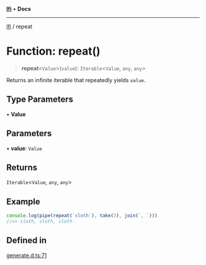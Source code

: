 [**lfi**](../readme.md) • **Docs**

---

[lfi](../globals.md) / repeat

# Function: repeat()

> **repeat**\<`Value`\>(`value`): `Iterable`\<`Value`, `any`, `any`\>

Returns an infinite iterable that repeatedly yields `value`.

## Type Parameters

• **Value**

## Parameters

• **value**: `Value`

## Returns

`Iterable`\<`Value`, `any`, `any`\>

## Example

```js
console.log(pipe(repeat(`sloth`), take(3), join(`, `)))
//=> sloth, sloth, sloth
```

## Defined in

[generate.d.ts:71](https://github.com/TomerAberbach/lfi/blob/dd796c78d3ff68ae7bf4a0272b3cbeca688438e7/src/operations/generate.d.ts#L71)
